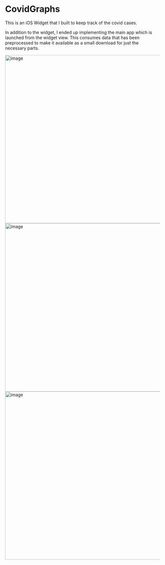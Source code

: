 # CovidGraphs

This is an iOS Widget that I built to keep track of the covid cases.

In addition to the widget, I ended up implementing the main app which
is launched from the widget view.   This consumes data that has been
preprocessed to make it available as a small download for just
the necessary parts.

<img width="545" alt="image" src="https://user-images.githubusercontent.com/36863/96198599-53da0080-0f23-11eb-9713-2ad02c2a3ca8.png">

<img width="545" alt="image" src="https://user-images.githubusercontent.com/36863/96198552-2ee58d80-0f23-11eb-9922-b4ec0083bf5b.png">

<img width="545" alt="image" src="https://user-images.githubusercontent.com/36863/96198563-37d65f00-0f23-11eb-98bf-eeb497a4f271.png">





